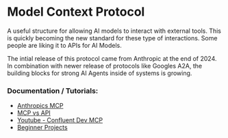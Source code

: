 
# Model Context Protocol
A useful structure for allowing AI models to interact with external tools. This is quickly becoming the new standard for these type of interactions. Some people are liking it to APIs for AI Models.

The intial release of this protocol came from Anthropic at the end of 2024. In combination with newer release of protocols like Googles A2A, the building blocks for strong AI Agents inside of systems is growing.

### Documentation / Tutorials:
- [Anthropics MCP](https://docs.anthropic.com/en/docs/agents-and-tools/mcp)
- [MCP vs API](https://www.youtube.com/watch?v=7j1t3UZA1TY)
- [Youtube - Confluent Dev MCP](https://www.youtube.com/watch?v=FLpS7OfD5-s)
- [Beginner Projects](https://www.linkedin.com/posts/andreashorn1_%F0%9D%97%AA%F0%9D%97%BC%F0%9D%97%BF%F0%9D%97%B8%F0%9D%97%B6%F0%9D%97%BB%F0%9D%97%B4-%F0%9D%98%84%F0%9D%97%B6%F0%9D%98%81%F0%9D%97%B5-%F0%9D%97%A0%F0%9D%97%96%F0%9D%97%A3-%F0%9D%97%B6%F0%9D%98%80-%F0%9D%97%BC%F0%9D%97%BB%F0%9D%97%B2-activity-7348941372445331456-koQ5/?utm_source=share&utm_medium=member_android&rcm=ACoAAA1u5M4Bug9k301OIryWqnTXjYpn4_R9r9k)



